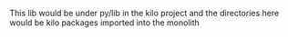 This lib would be under py/lib in the kilo project and the directories here would be kilo packages imported into the monolith
